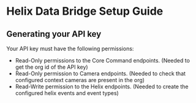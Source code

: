 # Helix Data Bridge Setup Guide

## Generating your API key
Your API key must have the following permissions: 
- Read-Only permissions to the Core Command endpoints. (Needed to get the org id of the API key)
- Read-Only permission to Camera endpoints. (Needed to check that configured context cameras are present in the org)
- Read-Write permission to the Helix endpoints. (Needed to create the configured helix events and event types)
